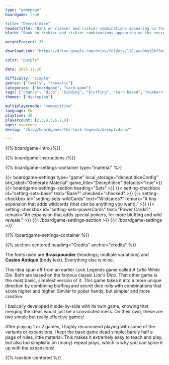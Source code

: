 ```yaml
---
type: "gamepage"
boardgame: true

title: "Deceptidice"
headerTitle: "Bank on riskier and riskier combinations appearing on the secret dice, or call your neighbor's bluff."
blurb: "Bank on riskier and riskier combinations appearing on the secret dice, or call your neighbor's bluff."

weightProject: 35

downloadLink: "https://drive.google.com/drive/folders/11ELawc0hyiDkflmzuKTKb94sOzccwPXw"

color: "purple"

date: 2025-11-26

difficulty: "simple"
genres: ["family", "thematic"]
categories: ["boardgame", "card-game"]
tags: ["chance", "dice", "bidding", "bluffing", "turn-based", "numbers", "patterns", "single-loser"]
themes: ["dystopian"]

multiplayermode: "competitive"
language: EN
playtime: 30
playercount: [2,3,4,5,6,7,8]
ages: everyone
devlog: "/blog/boardgames/the-luck-legends/deceptidice/"

---
```


{{% boardgame-intro /%}}

{{% boardgame-instructions /%}}

{{% boardgame-settings-container type="material" %}}

{{< boardgame-settings type="game" local_storage="deceptidiceConfig" btn_label="Generate Material" game_title="Deceptidice" defaults="true">}}
  {{< boardgame-settings-section heading="Sets" >}}
    {{< setting-checkbox id="setting-sets-base" text="Base?" checked="checked" >}}
    {{< setting-checkbox id="setting-sets-wildCards" text="Wildcards?" remark="A tiny expansion that adds wildcards (that can be anything you want)." >}}
    {{< setting-checkbox id="setting-sets-powerCards" text="Power Cards?" remark="An expansion that adds special powers, for more bluffing and wild reveals." >}}
  {{< /boardgame-settings-section >}}
{{< /boardgame-settings >}}

{{% /boardgame-settings-container %}}

{{% section-centered heading="Credits" anchor="credits" %}}

The fonts used are **Brasspounder** (headings; multiple variations) and **Caslon Antique** (body text). Everything else is mine.

This idea spun off from an earlier Luck Legends game called _A Little White Die_. Both are based on the famous classic _Liar's Dice_. That other game is the most basic, simplest version of it. This game takes it into a more unique direction by combining bluffing and secret dice rolls with combinations that score higher and higher. Similar to poker hands, but simpler and more creative.

I basically developed it side-by-side with its twin game, knowing that merging the ideas would just be a convoluted mess. On their own, these are two simple but really effective games!

After playing 1 or 2 games, I highly recommend playing with some of the variants or expansions. I kept the base game dead simple: barely half a page of rules, little material. This makes it extremely easy to teach and play, but also too simplistic on (many) repeat plays, which is why you can spice it up with the expansions!

<!--- 
ALTERNATE NAMES: "Fortune Favors the Fire" (because alliteration and fire sounds like liar) or "Fortune Favors the Fibber" or "Fibber's Fortune" or "Truth & Dice" 
--->

{{% /section-centered %}}